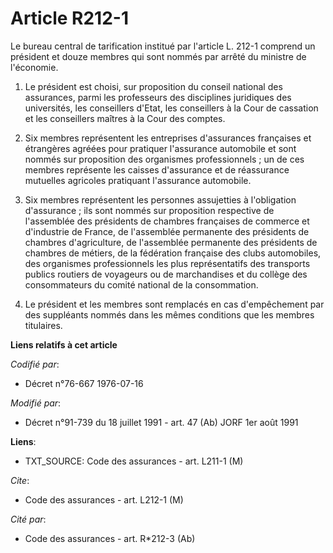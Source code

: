 # Article R212-1

Le bureau central de tarification institué par l'article L. 212-1 comprend un président et douze membres qui sont nommés par
arrêté du ministre de l'économie.

1. Le président est choisi, sur proposition du conseil national des assurances, parmi les professeurs des disciplines
juridiques des universités, les conseillers d'Etat, les conseillers à la Cour de cassation et les conseillers maîtres à la
Cour des comptes.

2. Six membres représentent les entreprises d'assurances françaises et étrangères agréées pour pratiquer l'assurance
automobile et sont nommés sur proposition des organismes professionnels ; un de ces membres représente les caisses
d'assurance et de réassurance mutuelles agricoles pratiquant l'assurance automobile.

3. Six membres représentent les personnes assujetties à l'obligation d'assurance ; ils sont nommés sur proposition respective
de l'assemblée des présidents de chambres françaises de commerce et d'industrie de France, de l'assemblée permanente des
présidents de chambres d'agriculture, de l'assemblée permanente des présidents de chambres de métiers, de la fédération
française des clubs automobiles, des organismes professionnels les plus représentatifs des transports publics routiers de
voyageurs ou de marchandises et du collège des consommateurs du comité national de la consommation.

4. Le président et les membres sont remplacés en cas d'empêchement par des suppléants nommés dans les mêmes conditions que
les membres titulaires.

**Liens relatifs à cet article**

_Codifié par_:

  - Décret n°76-667 1976-07-16

_Modifié par_:

  - Décret n°91-739 du 18 juillet 1991 - art. 47 (Ab) JORF 1er août 1991

**Liens**:

  - TXT_SOURCE: Code des assurances - art. L211-1 (M)

_Cite_:

  - Code des assurances - art. L212-1 (M)

_Cité par_:

  - Code des assurances - art. R*212-3 (Ab)
